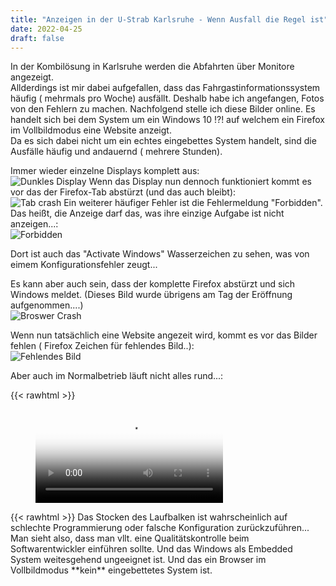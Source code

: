 ```yaml
---
title: "Anzeigen in der U-Strab Karlsruhe - Wenn Ausfall die Regel ist"
date: 2022-04-25
draft: false
---
```

In der Kombilösung in Karlsruhe werden die Abfahrten über Monitore angezeigt.  
Allderdings ist mir dabei aufgefallen, dass das Fahrgastinformationssystem häufig ( mehrmals pro Woche) ausfällt.
Deshalb  habe ich angefangen, Fotos von den Fehlern zu machen.
Nachfolgend stelle ich diese Bilder online.
Es handelt sich bei dem System um ein Windows 10 !?! auf welchem ein Firefox im Vollbildmodus eine Website anzeigt.  
Da es sich dabei nicht um ein echtes eingebettes System handelt, sind die Ausfälle häufig und andauernd ( mehrere Stunden).  

Immer wieder einzelne Displays komplett aus:  
![Dunkles Display](anzeigen/Fehlendes_Bild.jpg)
Wenn das Display nun dennoch funktioniert kommt es vor das der Firefox-Tab abstürzt (und das auch bleibt):  
![Tab crash](/anzeigen/Tab_Crashed.jpg)
Ein weiterer häufiger Fehler ist die Fehlermeldung "Forbidden". Das heißt, die Anzeige darf das, was ihre einzige Aufgabe ist nicht anzeigen...:  
![Forbidden](/anzeigen/Activate_Windows.jpg)

Dort ist auch das "Activate Windows" Wasserzeichen zu sehen, was von eimem Konfigurationsfehler zeugt...  

Es kann aber auch sein, dass der komplette Firefox abstürzt und sich Windows meldet. (Dieses Bild wurde übrigens am Tag der Eröffnung aufgenommen....)  
![Broswer Crash](/anzeigen/Minidump.jpg)

Wenn nun tatsächlich eine Website angezeit wird, kommt es vor das Bilder fehlen ( Firefox Zeichen für fehlendes Bild..):  
![Fehlendes Bild](/anzeigen/Fehlendes_Bild.jpg)

Aber auch im Normalbetrieb läuft nicht alles rund...:

{{< rawhtml >}}
<figure class="video_container">
  <video controls="true" allowfullscreen="false" poster="/anzeige/stottern.jpg">
    <source src="/anzeigen/stottern.mp4" type="video/mp4">
  </video>
</figure>
{{< rawhtml >}}  
Das Stocken des Laufbalken ist wahrscheinlich auf schlechte Programmierung oder falsche Konfiguration zurückzuführen...  
Man sieht also, dass man vllt. eine Qualitätskontrolle beim Softwarentwickler einführen sollte. Und das Windows als Embedded System weitesgehend ungeeignet ist. Und das ein Browser im Vollbildmodus **kein** eingebettetes System ist.

